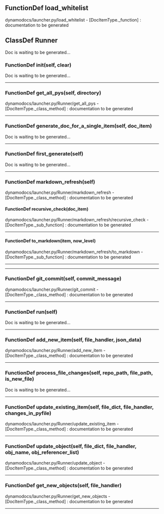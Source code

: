 ## FunctionDef load_whitelist
dynamodocs/launcher.py/load_whitelist - [DocItemType._function] : 
documentation to be generated
## ClassDef Runner
Doc is waiting to be generated...
### FunctionDef __init__(self, clear)
Doc is waiting to be generated...
***
### FunctionDef get_all_pys(self, directory)
dynamodocs/launcher.py/Runner/get_all_pys - [DocItemType._class_method] : 
documentation to be generated
***
### FunctionDef generate_doc_for_a_single_item(self, doc_item)
Doc is waiting to be generated...
***
### FunctionDef first_generate(self)
Doc is waiting to be generated...
***
### FunctionDef markdown_refresh(self)
dynamodocs/launcher.py/Runner/markdown_refresh - [DocItemType._class_method] : 
documentation to be generated
#### FunctionDef recursive_check(doc_item)
dynamodocs/launcher.py/Runner/markdown_refresh/recursive_check - [DocItemType._sub_function] : 
documentation to be generated
***
#### FunctionDef to_markdown(item, now_level)
dynamodocs/launcher.py/Runner/markdown_refresh/to_markdown - [DocItemType._sub_function] : 
documentation to be generated
***
***
### FunctionDef git_commit(self, commit_message)
dynamodocs/launcher.py/Runner/git_commit - [DocItemType._class_method] : 
documentation to be generated
***
### FunctionDef run(self)
Doc is waiting to be generated...
***
### FunctionDef add_new_item(self, file_handler, json_data)
dynamodocs/launcher.py/Runner/add_new_item - [DocItemType._class_method] : 
documentation to be generated
***
### FunctionDef process_file_changes(self, repo_path, file_path, is_new_file)
Doc is waiting to be generated...
***
### FunctionDef update_existing_item(self, file_dict, file_handler, changes_in_pyfile)
dynamodocs/launcher.py/Runner/update_existing_item - [DocItemType._class_method] : 
documentation to be generated
***
### FunctionDef update_object(self, file_dict, file_handler, obj_name, obj_referencer_list)
dynamodocs/launcher.py/Runner/update_object - [DocItemType._class_method] : 
documentation to be generated
***
### FunctionDef get_new_objects(self, file_handler)
dynamodocs/launcher.py/Runner/get_new_objects - [DocItemType._class_method] : 
documentation to be generated
***
